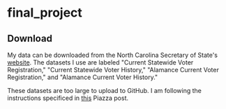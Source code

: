 # final_project

## Download
My data can be downloaded from the North Carolina Secretary of State's [website](https://www.ncsbe.gov/Public-Records-Data-Info/Election-Results-Data). The datasets I use are labeled "Current Statewide Voter Registration," "Current Statewide Voter History," "Alamance Current Voter Registration," and "Alamance Current Voter History."

These datasets are too large to upload to GitHub. I am following the instructions specificed in [this](https://piazza.com/class/k5y1jx0s5ibe1?cid=263) Piazza post. 
